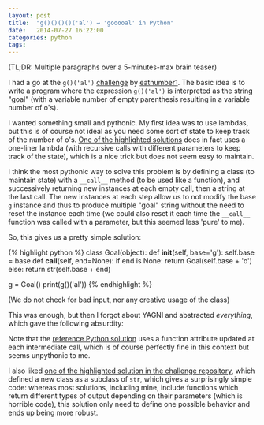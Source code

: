 ```yaml
---
layout: post
title:  "g()()()()('al') → 'gooooal' in Python"
date:   2014-07-27 16:22:00
categories: python
tags:
---
```


(TL;DR: Multiple paragraphs over a 5-minutes-max brain teaser)

I had a go at the `g()('al')` [challenge](https://github.com/eatnumber1/goal) by [eatnumber1](https://github.com/eatnumber1). The basic idea is to write a program where the expression `g()('al')` is interpreted as the string "goal" (with a variable number of empty parenthesis resulting in a variable number of o's).

I wanted something small and pythonic. My first idea was to use lambdas, but this is of course not ideal as you need some sort of state to keep track of the number of o's. [One of the highlighted solutions](https://github.com/eatnumber1/goal/blob/master/solutions/complete/python/soln6/goal.py) does in fact uses a one-liner lambda (with recursive calls with different parameters to keep track of the state), which is a nice trick but does not seem easy to maintain.

I think the most pythonic way to solve this problem is by defining a class (to maintain state) with a `__call__` method (to be used like a function), and successively returning new instances at each empty call, then a string at the last call. The new instances at each step allow us to not modify the base `g` instance and thus to produce multiple "goal" string without the need to reset the instance each time (we could also reset it each time the `__call__` function was called with a parameter, but this seemed less 'pure' to me).

So, this gives us a pretty simple solution:

{% highlight python %}
class Goal(object):
    def __init__(self, base='g'):
        self.base = base
    def __call__(self, end=None):
        if end is None:
            return Goal(self.base + 'o')
        else:
            return str(self.base + end)

g = Goal()
print(g()('al'))
{% endhighlight %}

(We do not check for bad input, nor any creative usage of the class)

This was enough, but then I forgot about YAGNI and abstracted *everything*, which gave the following absurdity:

<script src="https://gist.github.com/tchapeaux/f252d4fbe240651b1830.js"></script>

Note that the [reference Python solution](https://github.com/eatnumber1/goal/blob/master/solutions/complete/python/soln1/goal.py) uses a function attribute updated at each intermediate call, which is of course perfectly fine in this context but seems unpythonic to me.

I also liked [one of the highlighted solution in the challenge repository](https://github.com/eatnumber1/goal/blob/master/solutions/complete/python/soln3/goal.py), which defined a new class as a subclass of `str`, which gives a surprisingly simple code: whereas most solutions, including mine, include functions which return different types of output depending on their parameters (which is horrible code), this solution only need to define one possible behavior and ends up being more robust.
